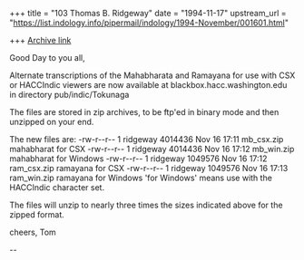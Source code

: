 +++
title = "103 Thomas B. Ridgeway"
date = "1994-11-17"
upstream_url = "https://list.indology.info/pipermail/indology/1994-November/001601.html"

+++
[Archive link](https://list.indology.info/pipermail/indology/1994-November/001601.html)

Good Day to you all,

Alternate transcriptions of the Mahabharata and Ramayana for
use with CSX or HACCIndic viewers are now available at
  blackbox.hacc.washington.edu in directory pub/indic/Tokunaga

The files are stored in zip archives, to be ftp'ed in binary
mode and then unzipped on your end.

The new files are:
-rw-r--r--  1 ridgeway 4014436 Nov 16 17:11 mb_csx.zip  mahabharat for CSX
-rw-r--r--  1 ridgeway 4014436 Nov 16 17:12 mb_win.zip  mahabharat for Windows
-rw-r--r--  1 ridgeway 1049576 Nov 16 17:12 ram_csx.zip ramayana for CSX
-rw-r--r--  1 ridgeway 1049576 Nov 16 17:13 ram_win.zip ramayana for Windows
'for Windows' means use with the HACCIndic character set.

  The files will unzip to nearly three times the sizes indicated above for
the zipped format.

cheers,
Tom

-- 





